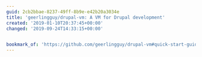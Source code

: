 ```yaml
---
guid: 2cb2bbae-8237-49ff-8b9e-e42b20a3034e
title: 'geerlingguy/drupal-vm: A VM for Drupal development'
created: '2019-01-10T20:37:45+00:00'
changed: '2019-09-24T14:33:15+00:00'


bookmark_of: 'https://github.com/geerlingguy/drupal-vm#quick-start-guide'
---
```


